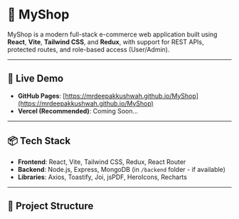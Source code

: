 # 🛒 MyShop

MyShop is a modern full-stack e-commerce web application built using **React**, **Vite**, **Tailwind CSS**, and **Redux**, with support for REST APIs, protected routes, and role-based access (User/Admin).

---

## 🚀 Live Demo

- **GitHub Pages**: [https://mrdeepakkushwah.github.io/MyShop](https://mrdeepakkushwah.github.io/MyShop)
- **Vercel (Recommended)**: Coming Soon...

---

## 📦 Tech Stack

- **Frontend**: React, Vite, Tailwind CSS, Redux, React Router
- **Backend**: Node.js, Express, MongoDB (in `/backend` folder - if available)
- **Libraries**: Axios, Toastify, Joi, jsPDF, HeroIcons, Recharts

---

## 📁 Project Structure

